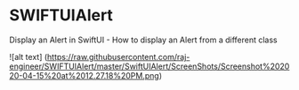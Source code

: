 # SWIFTUIAlert
Display an Alert in SwiftUI - How to display an Alert from a different class

![alt text] (https://raw.githubusercontent.com/raj-engineer/SWIFTUIAlert/master/SwiftUIAlert/ScreenShots/Screenshot%202020-04-15%20at%2012.27.18%20PM.png)
